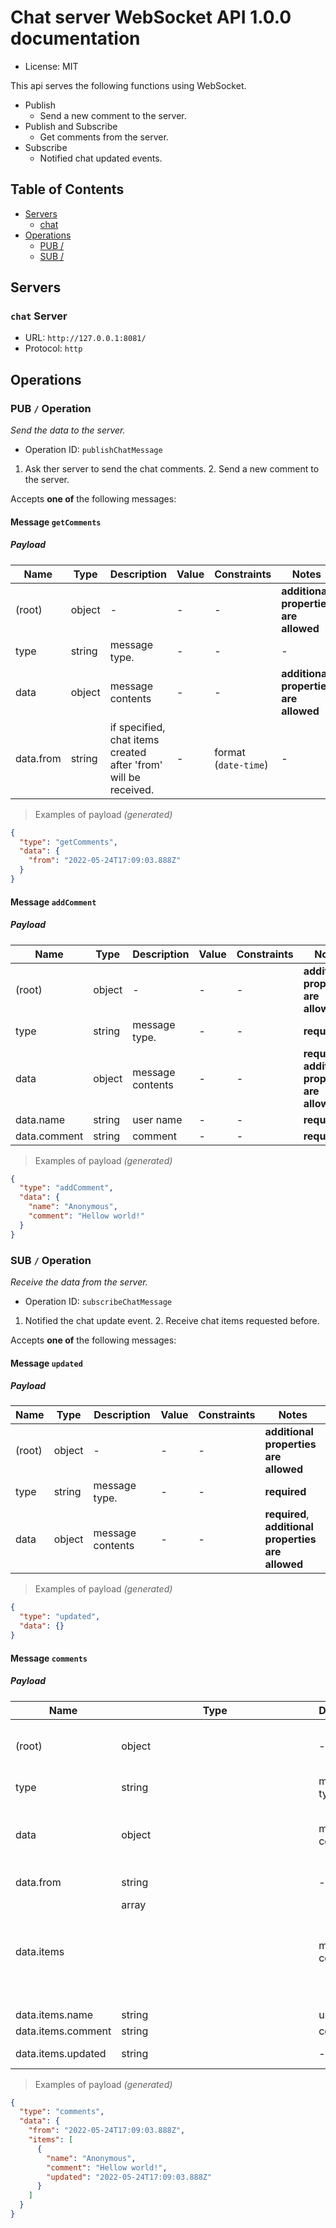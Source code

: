# Chat server WebSocket API 1.0.0 documentation

* License: MIT

This api serves the following functions using WebSocket.
* Publish
  * Send a new comment to the server.
* Publish and Subscribe
  * Get comments from the server.
* Subscribe
  * Notified chat updated events.


## Table of Contents

* [Servers](#servers)
  * [chat](#chat-server)
* [Operations](#operations)
  * [PUB /](#pub--operation)
  * [SUB /](#sub--operation)

## Servers

### `chat` Server

* URL: `http://127.0.0.1:8081/`
* Protocol: `http`



## Operations

### PUB `/` Operation

*Send the data to the server.*

* Operation ID: `publishChatMessage`

1. Ask ther server to send the chat comments.  2. Send a new comment to the server.

Accepts **one of** the following messages:

#### Message `getComments`

##### Payload

| Name | Type | Description | Value | Constraints | Notes |
|---|---|---|---|---|---|
| (root) | object | - | - | - | **additional properties are allowed** |
| type | string | message type. | - | - | - |
| data | object | message contents | - | - | **additional properties are allowed** |
| data.from | string | if specified, chat items created after 'from' will be received. | - | format (`date-time`) | - |

> Examples of payload _(generated)_

```json
{
  "type": "getComments",
  "data": {
    "from": "2022-05-24T17:09:03.888Z"
  }
}
```


#### Message `addComment`

##### Payload

| Name | Type | Description | Value | Constraints | Notes |
|---|---|---|---|---|---|
| (root) | object | - | - | - | **additional properties are allowed** |
| type | string | message type. | - | - | **required** |
| data | object | message contents | - | - | **required**, **additional properties are allowed** |
| data.name | string | user name | - | - | **required** |
| data.comment | string | comment | - | - | **required** |

> Examples of payload _(generated)_

```json
{
  "type": "addComment",
  "data": {
    "name": "Anonymous",
    "comment": "Hellow world!"
  }
}
```



### SUB `/` Operation

*Receive the data from the server.*

* Operation ID: `subscribeChatMessage`

1. Notified the chat update event. 2. Receive chat items requested before.

Accepts **one of** the following messages:

#### Message `updated`

##### Payload

| Name | Type | Description | Value | Constraints | Notes |
|---|---|---|---|---|---|
| (root) | object | - | - | - | **additional properties are allowed** |
| type | string | message type. | - | - | **required** |
| data | object | message contents | - | - | **required**, **additional properties are allowed** |

> Examples of payload _(generated)_

```json
{
  "type": "updated",
  "data": {}
}
```


#### Message `comments`

##### Payload

| Name | Type | Description | Value | Constraints | Notes |
|---|---|---|---|---|---|
| (root) | object | - | - | - | **additional properties are allowed** |
| type | string | message type. | - | - | **required** |
| data | object | message contents | - | - | **required**, **additional properties are allowed** |
| data.from | string | - | - | format (`date-time`) | **required** |
| data.items | array<object> | message contents | - | - | **required** |
| data.items.name | string | user name | - | - | **required** |
| data.items.comment | string | comment | - | - | **required** |
| data.items.updated | string | - | - | format (`date-time`) | **required** |

> Examples of payload _(generated)_

```json
{
  "type": "comments",
  "data": {
    "from": "2022-05-24T17:09:03.888Z",
    "items": [
      {
        "name": "Anonymous",
        "comment": "Hellow world!",
        "updated": "2022-05-24T17:09:03.888Z"
      }
    ]
  }
}
```



